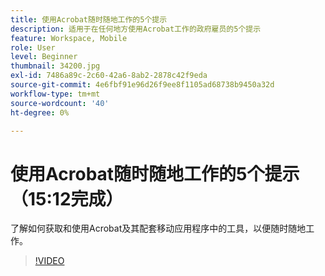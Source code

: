 ```yaml
---
title: 使用Acrobat随时随地工作的5个提示
description: 适用于在任何地方使用Acrobat工作的政府雇员的5个提示
feature: Workspace, Mobile
role: User
level: Beginner
thumbnail: 34200.jpg
exl-id: 7486a89c-2c60-42a6-8ab2-2878c42f9eda
source-git-commit: 4e6fbf91e96d26f9ee8f1105ad68738b9450a32d
workflow-type: tm+mt
source-wordcount: '40'
ht-degree: 0%

---
```


# 使用Acrobat随时随地工作的5个提示（15:12完成）

了解如何获取和使用Acrobat及其配套移动应用程序中的工具，以便随时随地工作。

>[!VIDEO](https://video.tv.adobe.com/v/34200?quality=12&learn=on&hidetitle=true)
